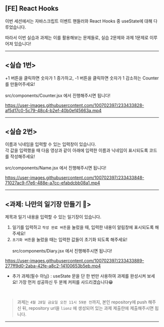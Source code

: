 ## [FE] React Hooks

이번 세션에서는 자바스크립트 이벤트 핸들러와 React Hooks 중 useState에 대해 다루었습니다.

따라서 이번 실습과 과제는 이를 활용해보는 문제들로, 실습 2문제와 과제 1문제로 이루어져 있습니다!

---

## <실습 1번>

+1 버튼을 클릭하면 숫자가 1 증가하고, -1 버튼을 클릭하면 숫자가 1 감소하는 Counter를 만들어주세요!   
<br/>
src/components/Counter.jsx 에서 진행해주시면 됩니다!


https://user-images.githubusercontent.com/100702397/233433828-af5d17c0-5c79-48c4-b2ef-40b0ef45663a.mp4


---

## <실습 2번>

이름과 닉네임을 입력할 수 있는 입력창이 있습니다.  
각 값을 입력했을 때 다음 영상과 같이 아래에 입력한 이름과 닉네임이 표시되도록 코드를 작성해주세요!   
<br/>
src/components/Name.jsx 에서 진행해주시면 됩니다!


https://user-images.githubusercontent.com/100702397/233433848-71027ac9-f7e6-488e-a7cc-efabdcbb08a1.mp4


---

## <과제: 나만의 일기장 만들기 📝>

제목과 일기 내용을 입력할 수 있는 일기장이 있습니다.

1. 일기를 입력하고 `작성 완료 버튼`을 눌렀을 때, 입력한 내용이 알림창에 표시되도록 해주세요!
2. `초기화 버튼`을 눌렀을 때는 입력한 값들이 초기화 되도록 해주세요!  
   <br/>
src/components/Diary.jsx 에서 진행해주시면 됩니다!


https://user-images.githubusercontent.com/100702397/233433889-277ff9d0-2aba-42fe-a8c2-14100653b5eb.mp4


- 추가 과제(필수 아님) : useState 문을 단 한 번만 사용하여 과제를 완성시켜 보세요! 가장 먼저 성공하신 두 분께 커피를 사드리겠습니다😁

<br/>

> 과제는 `4월 28일 금요일 오전 11시 59분 전`까지, 본인 repository에 push 해주신 뒤, repository url을 `lionz` 에 생성되어 있는 과제 제출란에 제출해주시면 됩니다.

---
